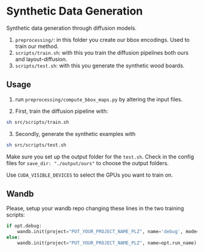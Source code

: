 # Synthetic Data Generation

Synthetic data generation through diffusion models.


1. `preprocessing/`: in this folder you create our bbox encodings. Used to train our method.
2. `scripts/train.sh`: with this you train the diffusion pipelines both ours and layout-diffusion.
3. `scripts/test.sh`: with this you generate the synthetic wood boards.

## Usage

1. run `preprocessing/compute_bbox_maps.py` by altering the input files.

2. First, train the diffusion pipeline with:

```bash 
sh src/scripts/train.sh
```

3. Secondly, generate the synthetic examples with

```bash
sh src/scripts/test.sh
```

Make sure you set up the output folder for the `test.sh`. Check in the config files for `save_dir: "./output/ours"` to choose the output folders.

Use `CUDA_VISIBLE_DEVICES` to select the GPUs you want to train on.

## Wandb

Please, setup your wandb repo changing these lines in the two training scripts:

```python
if opt.debug:
    wandb.init(project="PUT_YOUR_PROJECT_NAME_PLZ", name='debug', mode='disabled')
else:
    wandb.init(project="PUT_YOUR_PROJECT_NAME_PLZ", name=opt.run_name)
```

